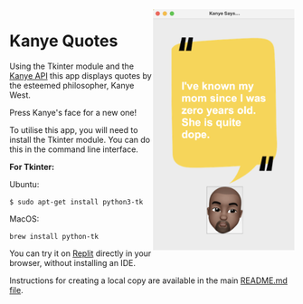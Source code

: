 <img src="https://github.com/ZanClifton/intermediate-python-projects/blob/main/images/kanye-quotes.png" width=250px align=right alt="Kanye Quotes"/>

# Kanye Quotes

Using the Tkinter module and the [Kanye API](https://kanye.rest/) this app displays quotes by the esteemed philosopher, Kanye West.

Press Kanye's face for a new one!

To utilise this app, you will need to install the Tkinter module. You can do this in the command line interface.

**For Tkinter:**

Ubuntu:

```
$ sudo apt-get install python3-tk
```

MacOS:

```
brew install python-tk
```

You can try it on [Replit](https://replit.com/@ZanClifton/kanye-quotes?v=1) directly in your browser, without installing an IDE.

Instructions for creating a local copy are available in the main [README.md file](https://github.com/ZanClifton/intermediate-python-projects/blob/main/README.md).
